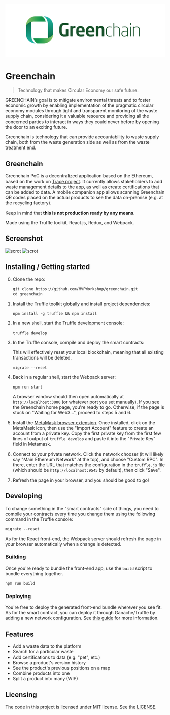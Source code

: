 ![logo](https://raw.githubusercontent.com/MVPWorkshop/greenchain/master/public/logo-white.png)

# Greenchain

>  Technology that makes Circular Economy our safe future.

GREENCHAIN’s goal is to mitigate environmental threats and to foster economic growth by enabling implementation of the pragmatic circular economy modules through tight and transparent monitoring of the waste supply chain, considering it a valuable resource and providing all the concerned parties to interact in ways they could never before by opening the door to an exciting future.

Greenchain is technology that can provide accountability to waste supply chain, both from the waste generation side as well as from the waste treatment end.

## Greenchain
Greenchain PoC is a decentralized application based on the Ethereum, based on the work on [Trace project](https://github.com/maximevaillancourt/trace). It currently 
allows stakeholders to add waste management details to the app, as well as create certifications
that can be added to data. A mobile companion app 
allows scanning Greenchain QR codes placed on the actual products to see the data
on-premise (e.g. at the recycling factory).

Keep in mind that **this is not production ready by any means**.

Made using the Truffle toolkit, React.js, Redux, and Webpack.

## Screenshot

![scrot](https://user-images.githubusercontent.com/6010234/50397037-e49f8500-076d-11e9-94c7-3344c1684c41.png)
![scrot](https://user-images.githubusercontent.com/6010234/50397036-e49f8500-076d-11e9-8155-2e0469575d8d.png)

## Installing / Getting started

0. Clone the repo:

    ```shell
    git clone https://github.com/MVPWorkshop/greenchain.git
    cd greenchain
    ```
    
1. Install the Truffle toolkit globally and install project dependencies:

    ```shell
    npm install -g truffle && npm install
    ```

2. In a new shell, start the Truffle development console:

    ```shell
    truffle develop
    ```

3. In the Truffle console, compile and deploy the smart contracts:

    This will effectively reset your local blockchain, meaning that all existing transactions will be deleted.

    ```shell
    migrate --reset
    ```

4. Back in a regular shell, start the Webpack server:

    ```shell
    npm run start
    ```

    A browser window should then open automatically at `http://localhost:3000` (or whatever port you set manually). If you see the Greenchain home page, you're ready to go. Otherwise, if the page is stuck on "Waiting for Web3...", proceed to steps 5 and 6. 

5.  Install the [MetaMask browser extension](https://metamask.io/). Once installed, click on the MetaMask icon, then use the "Import Account" feature to create an account from a private key. Copy the first private key from the first few lines of output of `truffle develop` and paste it into the "Private Key" field in Metamask.

6.  Connect to your private network. Click the network chooser (it will likely say "Main Ethereum Network" at the top), and choose "Custom RPC". In there, enter the URL that matches the configuration in the `truffle.js` file (which should be `http://localhost:9545` by default), then click "Save".

7. Refresh the page in your browser, and you should be good to go!

## Developing

To change something in the "smart contracts" side of things, you need to compile your contracts every time you change them
using the following command in the Truffle console:

```shell
migrate --reset
```

As for the React front-end, the Webpack server should refresh the page in your browser automatically when a change is detected.

### Building

Once you're ready to bundle the front-end app, use the `build` script to bundle everything together.

```shell
npm run build
```

### Deploying

You're free to deploy the generated front-end bundle wherever you see fit. As for the smart contract, you can deploy it through Ganache/Truffle by adding a new network configuration. See [this guide](http://truffleframework.com/tutorials/deploying-to-the-live-network) for more information.

## Features

* Add a waste data to the platform
* Search for a particular waste
* Add certifications to data (e.g. "pet", etc.)
* Browse a product's version history
* See the product's previous positions on a map
* Combine products into one
* Split a product into many (WIP)

## Licensing

The code in this project is licensed under MIT license. See the [LICENSE](LICENSE).
